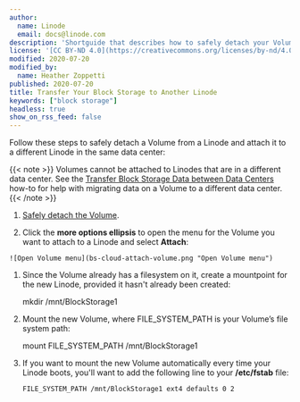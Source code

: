 ```yaml
---
author:
  name: Linode
  email: docs@linode.com
description: 'Shortguide that describes how to safely detach your Volume from a Linode and attach it to a different Linode.'
license: '[CC BY-ND 4.0](https://creativecommons.org/licenses/by-nd/4.0)'
modified: 2020-07-20
modified_by:
  name: Heather Zoppetti
published: 2020-07-20
title: Transfer Your Block Storage to Another Linode
keywords: ["block storage"]
headless: true
show_on_rss_feed: false
---
```


Follow these steps to safely detach a Volume from a Linode and attach it to a different Linode in the same data center:

{{< note >}}
Volumes cannot be attached to Linodes that are in a different data center. See the [Transfer Block Storage Data between Data Centers](/docs/products/storage/block-storage/guides/transfer-volume-data-between-data-centers/) how-to for help with migrating data on a Volume to a different data center.
{{< /note >}}

1. [Safely detach the Volume](/docs/products/storage/block-storage/guides/detach-volume/).

1.   Click the **more options ellipsis** to open the menu for the Volume you want to attach to a Linode and select **Attach**:

    ![Open Volume menu](bs-cloud-attach-volume.png "Open Volume menu")

1.   Since the Volume already has a filesystem on it, create a mountpoint for the new Linode, provided it hasn't already been created:

        mkdir /mnt/BlockStorage1

1.   Mount the new Volume, where FILE_SYSTEM_PATH is your Volume’s file system path:

        mount FILE_SYSTEM_PATH /mnt/BlockStorage1

1.  If you want to mount the new Volume automatically every time your Linode boots, you'll want to add the following line to your **/etc/fstab** file:

        FILE_SYSTEM_PATH /mnt/BlockStorage1 ext4 defaults 0 2
